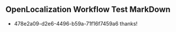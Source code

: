 ## OpenLocalization Workflow Test MarkDown
* 478e2a09-d2e6-4496-b59a-71f16f7459a6 
thanks!<!--HONumber=Mar16_HO3-->
